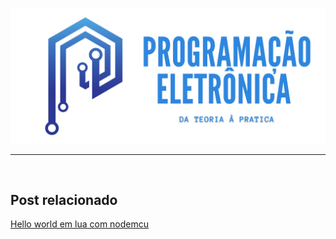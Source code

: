 ![plot](https://github.com/programacao-eletronica/tutoriais-c/blob/master/img/banner.png?raw=true)

** **

<br /> 

## Post relacionado

[Hello world em lua com nodemcu](https://programacaoeletronica.wordpress.com/2022/04/11/hello-world-em-lua-com-nodemcu/)